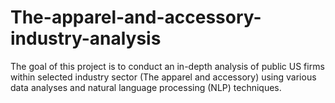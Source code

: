 # The-apparel-and-accessory-industry-analysis
The goal of this project is to conduct an in-depth analysis of public US firms within selected industry sector (The apparel and accessory) using various data analyses and natural language processing (NLP) techniques.
